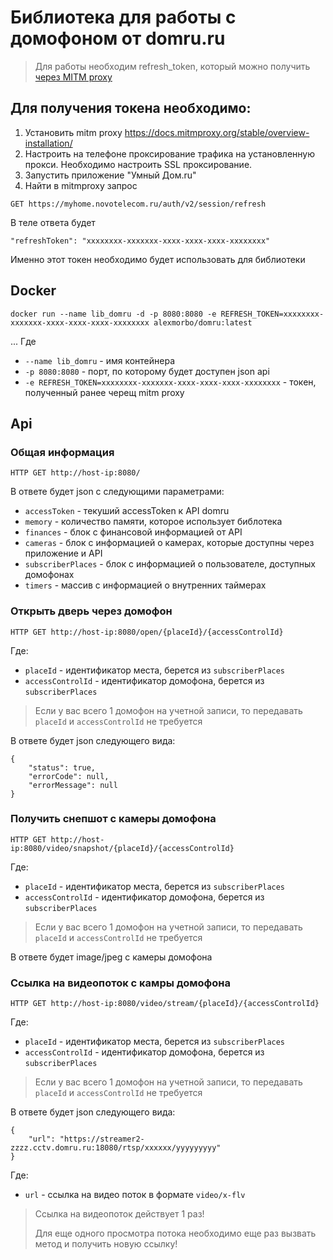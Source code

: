 # Библиотека для работы с домофоном от domru.ru

> Для работы необходим refresh_token, который можно получить [через MITM proxy](https://mitmproxy.org/)

## Для получения токена необходимо:
1. Установить mitm proxy https://docs.mitmproxy.org/stable/overview-installation/
2. Настроить на телефоне проксирование трафика на установленную прокси. Необходимо настроить SSL проксирование.
3. Запустить приложение "Умный Дом.ru"
4. Найти в mitmproxy запрос
```
GET https://myhome.novotelecom.ru/auth/v2/session/refresh
```
В теле ответа будет 
```
"refreshToken": "xxxxxxxx-xxxxxxx-xxxx-xxxx-xxxx-xxxxxxxx"
```

Именно этот токен необходимо будет использовать для библиотеки

## Docker
```
docker run --name lib_domru -d -p 8080:8080 -e REFRESH_TOKEN=xxxxxxxx-xxxxxxx-xxxx-xxxx-xxxx-xxxxxxxx alexmorbo/domru:latest
```

... Где
- `--name lib_domru` - имя контейнера
- `-p 8080:8080` - порт, по которому будет доступен json api
- `-e REFRESH_TOKEN=xxxxxxxx-xxxxxxx-xxxx-xxxx-xxxx-xxxxxxxx` - токен, полученный ранее черещ mitm proxy

## Api

### Общая информация
```
HTTP GET http://host-ip:8080/
```
В ответе будет json с следующими параметрами:
- `accessToken` - текуший accessToken к API domru
- `memory` - количество памяти, которое использует библотека
- `finances` - блок с финансовой информацией от API
- `cameras` - блок с информацией о камерах, которые доступны через приложение и API
- `subscriberPlaces` - блок с информацией о пользователе, доступных домофонах
- `timers` - массив с информацией о внутренних таймерах

### Открыть дверь через домофон
```
HTTP GET http://host-ip:8080/open/{placeId}/{accessControlId}
```
Где:
- `placeId` - идентификатор места, берется из `subscriberPlaces`
- `accessControlId` - идентификатор домофона, берется из `subscriberPlaces`
> Если у вас всего 1 домофон на учетной записи, то передавать `placeId` и `accessControlId` не требуется 

В ответе будет json следующего вида:
```
{
    "status": true,
    "errorCode": null,
    "errorMessage": null
}
```

### Получить снепшот с камеры домофона
```
HTTP GET http://host-ip:8080/video/snapshot/{placeId}/{accessControlId}
```
Где:
- `placeId` - идентификатор места, берется из `subscriberPlaces`
- `accessControlId` - идентификатор домофона, берется из `subscriberPlaces`
> Если у вас всего 1 домофон на учетной записи, то передавать `placeId` и `accessControlId` не требуется 

В ответе будет image/jpeg с камеры домофона

### Ссылка на видеопоток с камры домофона
```
HTTP GET http://host-ip:8080/video/stream/{placeId}/{accessControlId}
```
Где:
- `placeId` - идентификатор места, берется из `subscriberPlaces`
- `accessControlId` - идентификатор домофона, берется из `subscriberPlaces`
> Если у вас всего 1 домофон на учетной записи, то передавать `placeId` и `accessControlId` не требуется 

В ответе будет json следующего вида:
```
{
    "url": "https://streamer2-zzzz.cctv.domru.ru:18080/rtsp/xxxxxx/yyyyyyyyy"
}
```
Где:
- `url` - ссылка на видео поток в формате `video/x-flv`
> Ссылка на видеопоток действует 1 раз!
>
> Для еще одного просмотра потока необходимо еще раз вызвать метод и получить новую ссылку!

